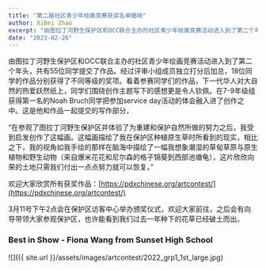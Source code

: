```yaml
---
title: "第二届社区青少年绘画竞赛获奖名单揭晓"
author: XiBei Zhao
excerpt: "由图拉丁河野生保护区和OCC联合主办的社区青少年绘画竞赛活动进入到了第二个年头，共有55位同学提交了作品。经过评审小组成员独立打分后加总，18位同学的作品分别获得了不同等级的奖项。看着参赛同学们的作品，下一代华人对大自然的热爱跃然纸上，同学们围绕创作主题写下的感想更是令人钦佩。"
date: "2023-02-26"
---
```


由图拉丁河野生保护区和OCC联合主办的社区青少年绘画竞赛活动进入到了第二个年头，共有55位同学提交了作品。经过评审小组成员独立打分后加总，18位同学的作品分别获得了不同等级的奖项。看着参赛同学们的作品，下一代华人对大自然的热爱跃然纸上，同学们围绕创作主题写下的感想更是令人钦佩。在7-9年级组获得第一名的Noah Bruch同学把参加service day活动的体会融入进了创作之中。这是他和作品一起提交的写作部分，

“在参观了图拉丁河野生保护区并体验了为重建和保护自然所做的努力之后，我受到启发创作了这幅画。这幅画描绘了我在保护区种植原生草时所看到的现实，相比之下，我的视角如我手绘的那样在脑海中描绘了一幅我想象潮湿的草甸草原与原生植物和野生动物（来自爆米花花和尼尔森的格子锦葵到西部池塘龟），这片欣欣向荣的土地只需我们付出一点点努力就可以恢复。”

欢迎大家欣赏所有获奖作品：[https://pdxchinese.org/artcontest/](https://pdxchinese.org/artcontest/)

3月11号下午2点会在保护区访客中心举办颁奖仪式，欢迎大家前往，之后会有向导带领大家参观保护区，也许能看到我们过去一年种下的花草已经破土而出。

### Best in Show -  Fiona Wang from Sunset High School

![]({{ site.url }}/assets/images/artcontest/2022_grp1_1st_large.jpg)
